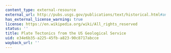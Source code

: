 ```yaml
---
content_type: external-resource
external_url: http://pubs.usgs.gov/publications/text/historical.html#anchor4833509
has_external_license_warning: true
license: https://en.wikipedia.org/wiki/All_rights_reserved
status: ''
title: Plate Tectonics from the US Geological Service
uid: e34e6b35-a225-45fb-a823-90c8717abcce
wayback_url: ''
---
```

